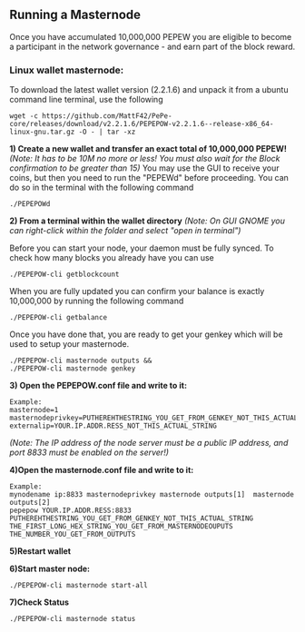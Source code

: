 ## Running a Masternode

Once you have accumulated 10,000,000 PEPEW you are eligible to become a participant in the network governance - and earn part of the block reward. 

### Linux wallet masternode:
To download the latest wallet version (2.2.1.6) and unpack it from a ubuntu command line terminal, use the following
```
wget -c https://github.com/MattF42/PePe-core/releases/download/v2.2.1.6/PEPEPOW-v2.2.1.6--release-x86_64-linux-gnu.tar.gz -O - | tar -xz
```

**1) Create a new wallet and transfer an exact total of 10,000,000 PEPEW!**
*(Note: It has to be 10M no more or less! You must also wait for the Block confirmation to be greater than 15)*
You may use the GUI to receive your coins, but then you need to run the "PEPEWd" before proceeding. You can do so in the terminal with the following command
```
./PEPEPOWd
```

**2) From a terminal within the wallet directory**
*(Note: On GUI GNOME you can right-click within the folder and select "open in terminal")*

Before you can start your node, your daemon must be fully synced. To check how many blocks you already have you can use 
```
./PEPEPOW-cli getblockcount
```

When you are fully updated you can confirm your balance is exactly 10,000,000 by running the following command
```
./PEPEPOW-cli getbalance
```

Once you have done that, you are ready to get your genkey which will be used to setup your masternode.
```
./PEPEPOW-cli masternode outputs &&
./PEPEPOW-cli masternode genkey
```

**3) Open the PEPEPOW.conf file and write to it:**
```
Example:
masternode=1
masternodeprivkey=PUTHEREHTHESTRING_YOU_GET_FROM_GENKEY_NOT_THIS_ACTUAL_STRING
externalip=YOUR.IP.ADDR.RESS_NOT_THIS_ACTUAL_STRING
```
*(Note: The IP address of the node server must be a public IP address, and port 8833 must be enabled on the server!)*

**4)Open the masternode.conf file and write to it:**
```
Example:
mynodename ip:8833 masternodeprivkey masternode outputs[1]  masternode outputs[2]
pepepow YOUR.IP.ADDR.RESS:8833 PUTHEREHTHESTRING_YOU_GET_FROM_GENKEY_NOT_THIS_ACTUAL_STRING THE_FIRST_LONG_HEX_STRING_YOU_GET_FROM_MASTERNODEOUPUTS  THE_NUMBER_YOU_GET_FROM_OUTPUTS
```

**5)Restart wallet**

**6)Start master node:**
```
./PEPEPOW-cli masternode start-all
```

**7)Check Status**
```
./PEPEPOW-cli masternode status
```

